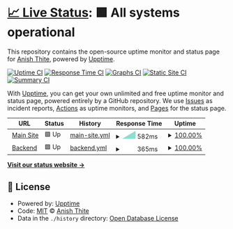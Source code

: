 # [📈 Live Status](https://anishthite.github.io/upptime): <!--live status--> **🟩 All systems operational**

This repository contains the open-source uptime monitor and status page for [Anish Thite](anishthite.github.io), powered by [Upptime](https://github.com/upptime/upptime).

[![Uptime CI](https://github.com/anishthite/upptime/workflows/Uptime%20CI/badge.svg)](https://github.com/anishthite/upptime/actions?query=workflow%3A%22Uptime+CI%22)
[![Response Time CI](https://github.com/anishthite/upptime/workflows/Response%20Time%20CI/badge.svg)](https://github.com/anishthite/upptime/actions?query=workflow%3A%22Response+Time+CI%22)
[![Graphs CI](https://github.com/anishthite/upptime/workflows/Graphs%20CI/badge.svg)](https://github.com/anishthite/upptime/actions?query=workflow%3A%22Graphs+CI%22)
[![Static Site CI](https://github.com/anishthite/upptime/workflows/Static%20Site%20CI/badge.svg)](https://github.com/anishthite/upptime/actions?query=workflow%3A%22Static+Site+CI%22)
[![Summary CI](https://github.com/anishthite/upptime/workflows/Summary%20CI/badge.svg)](https://github.com/anishthite/upptime/actions?query=workflow%3A%22Summary+CI%22)

With [Upptime](https://upptime.js.org), you can get your own unlimited and free uptime monitor and status page, powered entirely by a GitHub repository. We use [Issues](https://github.com/anishthite/upptime/issues) as incident reports, [Actions](https://github.com/anishthite/upptime/actions) as uptime monitors, and [Pages](https://anishthite.github.io/upptime) for the status page.

<!--start: status pages-->
<!-- This summary is generated by Upptime (https://github.com/upptime/upptime) -->
<!-- Do not edit this manually, your changes will be overwritten -->
<!-- prettier-ignore -->
| URL | Status | History | Response Time | Uptime |
| --- | ------ | ------- | ------------- | ------ |
| <img alt="" src="https://favicons.githubusercontent.com/diva.so" height="13"> [Main Site](https://diva.so) | 🟩 Up | [main-site.yml](https://github.com/DivaHQ/uptime/commits/HEAD/history/main-site.yml) | <details><summary><img alt="Response time graph" src="./graphs/main-site/response-time-week.png" height="20"> 582ms</summary><br><a href="https://anishthite.github.io/upptime/history/main-site"><img alt="Response time 582" src="https://img.shields.io/endpoint?url=https%3A%2F%2Fraw.githubusercontent.com%2FDivaHQ%2Fuptime%2FHEAD%2Fapi%2Fmain-site%2Fresponse-time.json"></a><br><a href="https://anishthite.github.io/upptime/history/main-site"><img alt="24-hour response time 582" src="https://img.shields.io/endpoint?url=https%3A%2F%2Fraw.githubusercontent.com%2FDivaHQ%2Fuptime%2FHEAD%2Fapi%2Fmain-site%2Fresponse-time-day.json"></a><br><a href="https://anishthite.github.io/upptime/history/main-site"><img alt="7-day response time 582" src="https://img.shields.io/endpoint?url=https%3A%2F%2Fraw.githubusercontent.com%2FDivaHQ%2Fuptime%2FHEAD%2Fapi%2Fmain-site%2Fresponse-time-week.json"></a><br><a href="https://anishthite.github.io/upptime/history/main-site"><img alt="30-day response time 582" src="https://img.shields.io/endpoint?url=https%3A%2F%2Fraw.githubusercontent.com%2FDivaHQ%2Fuptime%2FHEAD%2Fapi%2Fmain-site%2Fresponse-time-month.json"></a><br><a href="https://anishthite.github.io/upptime/history/main-site"><img alt="1-year response time 582" src="https://img.shields.io/endpoint?url=https%3A%2F%2Fraw.githubusercontent.com%2FDivaHQ%2Fuptime%2FHEAD%2Fapi%2Fmain-site%2Fresponse-time-year.json"></a></details> | <details><summary><a href="https://anishthite.github.io/upptime/history/main-site">100.00%</a></summary><a href="https://anishthite.github.io/upptime/history/main-site"><img alt="All-time uptime 100.00%" src="https://img.shields.io/endpoint?url=https%3A%2F%2Fraw.githubusercontent.com%2FDivaHQ%2Fuptime%2FHEAD%2Fapi%2Fmain-site%2Fuptime.json"></a><br><a href="https://anishthite.github.io/upptime/history/main-site"><img alt="24-hour uptime 100.00%" src="https://img.shields.io/endpoint?url=https%3A%2F%2Fraw.githubusercontent.com%2FDivaHQ%2Fuptime%2FHEAD%2Fapi%2Fmain-site%2Fuptime-day.json"></a><br><a href="https://anishthite.github.io/upptime/history/main-site"><img alt="7-day uptime 100.00%" src="https://img.shields.io/endpoint?url=https%3A%2F%2Fraw.githubusercontent.com%2FDivaHQ%2Fuptime%2FHEAD%2Fapi%2Fmain-site%2Fuptime-week.json"></a><br><a href="https://anishthite.github.io/upptime/history/main-site"><img alt="30-day uptime 100.00%" src="https://img.shields.io/endpoint?url=https%3A%2F%2Fraw.githubusercontent.com%2FDivaHQ%2Fuptime%2FHEAD%2Fapi%2Fmain-site%2Fuptime-month.json"></a><br><a href="https://anishthite.github.io/upptime/history/main-site"><img alt="1-year uptime 100.00%" src="https://img.shields.io/endpoint?url=https%3A%2F%2Fraw.githubusercontent.com%2FDivaHQ%2Fuptime%2FHEAD%2Fapi%2Fmain-site%2Fuptime-year.json"></a></details>
| <img alt="" src="https://favicons.githubusercontent.com/mk1.diva.so" height="13"> [Backend](https://mk1.diva.so:2053) | 🟩 Up | [backend.yml](https://github.com/DivaHQ/uptime/commits/HEAD/history/backend.yml) | <details><summary><img alt="Response time graph" src="./graphs/backend/response-time-week.png" height="20"> 365ms</summary><br><a href="https://anishthite.github.io/upptime/history/backend"><img alt="Response time 365" src="https://img.shields.io/endpoint?url=https%3A%2F%2Fraw.githubusercontent.com%2FDivaHQ%2Fuptime%2FHEAD%2Fapi%2Fbackend%2Fresponse-time.json"></a><br><a href="https://anishthite.github.io/upptime/history/backend"><img alt="24-hour response time 365" src="https://img.shields.io/endpoint?url=https%3A%2F%2Fraw.githubusercontent.com%2FDivaHQ%2Fuptime%2FHEAD%2Fapi%2Fbackend%2Fresponse-time-day.json"></a><br><a href="https://anishthite.github.io/upptime/history/backend"><img alt="7-day response time 365" src="https://img.shields.io/endpoint?url=https%3A%2F%2Fraw.githubusercontent.com%2FDivaHQ%2Fuptime%2FHEAD%2Fapi%2Fbackend%2Fresponse-time-week.json"></a><br><a href="https://anishthite.github.io/upptime/history/backend"><img alt="30-day response time 365" src="https://img.shields.io/endpoint?url=https%3A%2F%2Fraw.githubusercontent.com%2FDivaHQ%2Fuptime%2FHEAD%2Fapi%2Fbackend%2Fresponse-time-month.json"></a><br><a href="https://anishthite.github.io/upptime/history/backend"><img alt="1-year response time 365" src="https://img.shields.io/endpoint?url=https%3A%2F%2Fraw.githubusercontent.com%2FDivaHQ%2Fuptime%2FHEAD%2Fapi%2Fbackend%2Fresponse-time-year.json"></a></details> | <details><summary><a href="https://anishthite.github.io/upptime/history/backend">100.00%</a></summary><a href="https://anishthite.github.io/upptime/history/backend"><img alt="All-time uptime 100.00%" src="https://img.shields.io/endpoint?url=https%3A%2F%2Fraw.githubusercontent.com%2FDivaHQ%2Fuptime%2FHEAD%2Fapi%2Fbackend%2Fuptime.json"></a><br><a href="https://anishthite.github.io/upptime/history/backend"><img alt="24-hour uptime 100.00%" src="https://img.shields.io/endpoint?url=https%3A%2F%2Fraw.githubusercontent.com%2FDivaHQ%2Fuptime%2FHEAD%2Fapi%2Fbackend%2Fuptime-day.json"></a><br><a href="https://anishthite.github.io/upptime/history/backend"><img alt="7-day uptime 100.00%" src="https://img.shields.io/endpoint?url=https%3A%2F%2Fraw.githubusercontent.com%2FDivaHQ%2Fuptime%2FHEAD%2Fapi%2Fbackend%2Fuptime-week.json"></a><br><a href="https://anishthite.github.io/upptime/history/backend"><img alt="30-day uptime 100.00%" src="https://img.shields.io/endpoint?url=https%3A%2F%2Fraw.githubusercontent.com%2FDivaHQ%2Fuptime%2FHEAD%2Fapi%2Fbackend%2Fuptime-month.json"></a><br><a href="https://anishthite.github.io/upptime/history/backend"><img alt="1-year uptime 100.00%" src="https://img.shields.io/endpoint?url=https%3A%2F%2Fraw.githubusercontent.com%2FDivaHQ%2Fuptime%2FHEAD%2Fapi%2Fbackend%2Fuptime-year.json"></a></details>

<!--end: status pages-->

[**Visit our status website →**](https://anishthite.github.io/upptime)

## 📄 License

- Powered by: [Upptime](https://github.com/upptime/upptime)
- Code: [MIT](./LICENSE) © [Anish Thite](anishthite.github.io)
- Data in the `./history` directory: [Open Database License](https://opendatacommons.org/licenses/odbl/1-0/)
